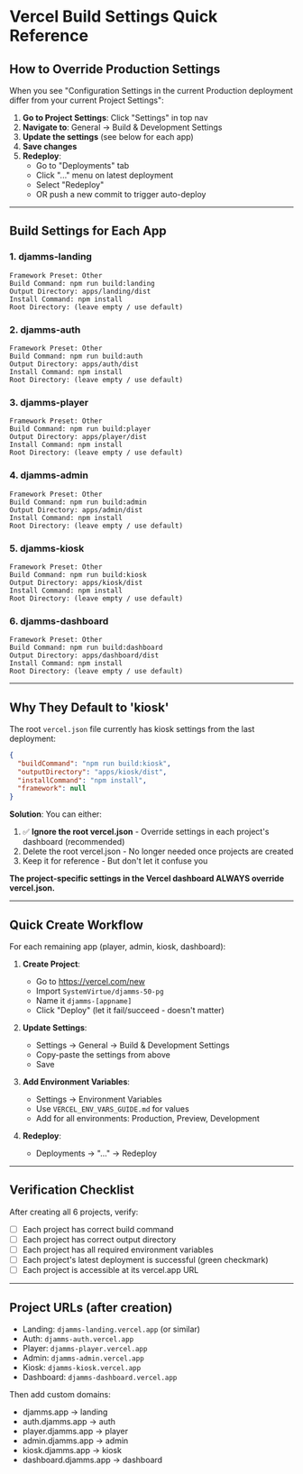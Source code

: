 # Vercel Build Settings Quick Reference

## How to Override Production Settings

When you see "Configuration Settings in the current Production deployment differ from your current Project Settings":

1. **Go to Project Settings**: Click "Settings" in top nav
2. **Navigate to**: General → Build & Development Settings
3. **Update the settings** (see below for each app)
4. **Save changes**
5. **Redeploy**:
   - Go to "Deployments" tab
   - Click "..." menu on latest deployment
   - Select "Redeploy"
   - OR push a new commit to trigger auto-deploy

---

## Build Settings for Each App

### 1. djamms-landing
```
Framework Preset: Other
Build Command: npm run build:landing
Output Directory: apps/landing/dist
Install Command: npm install
Root Directory: (leave empty / use default)
```

### 2. djamms-auth
```
Framework Preset: Other
Build Command: npm run build:auth
Output Directory: apps/auth/dist
Install Command: npm install
Root Directory: (leave empty / use default)
```

### 3. djamms-player
```
Framework Preset: Other
Build Command: npm run build:player
Output Directory: apps/player/dist
Install Command: npm install
Root Directory: (leave empty / use default)
```

### 4. djamms-admin
```
Framework Preset: Other
Build Command: npm run build:admin
Output Directory: apps/admin/dist
Install Command: npm install
Root Directory: (leave empty / use default)
```

### 5. djamms-kiosk
```
Framework Preset: Other
Build Command: npm run build:kiosk
Output Directory: apps/kiosk/dist
Install Command: npm install
Root Directory: (leave empty / use default)
```

### 6. djamms-dashboard
```
Framework Preset: Other
Build Command: npm run build:dashboard
Output Directory: apps/dashboard/dist
Install Command: npm install
Root Directory: (leave empty / use default)
```

---

## Why They Default to 'kiosk'

The root `vercel.json` file currently has kiosk settings from the last deployment:

```json
{
  "buildCommand": "npm run build:kiosk",
  "outputDirectory": "apps/kiosk/dist",
  "installCommand": "npm install",
  "framework": null
}
```

**Solution**: You can either:
1. ✅ **Ignore the root vercel.json** - Override settings in each project's dashboard (recommended)
2. Delete the root vercel.json - No longer needed once projects are created
3. Keep it for reference - But don't let it confuse you

**The project-specific settings in the Vercel dashboard ALWAYS override vercel.json.**

---

## Quick Create Workflow

For each remaining app (player, admin, kiosk, dashboard):

1. **Create Project**:
   - Go to https://vercel.com/new
   - Import `SystemVirtue/djamms-50-pg`
   - Name it `djamms-[appname]`
   - Click "Deploy" (let it fail/succeed - doesn't matter)

2. **Update Settings**:
   - Settings → General → Build & Development Settings
   - Copy-paste the settings from above
   - Save

3. **Add Environment Variables**:
   - Settings → Environment Variables
   - Use `VERCEL_ENV_VARS_GUIDE.md` for values
   - Add for all environments: Production, Preview, Development

4. **Redeploy**:
   - Deployments → "..." → Redeploy

---

## Verification Checklist

After creating all 6 projects, verify:

- [ ] Each project has correct build command
- [ ] Each project has correct output directory  
- [ ] Each project has all required environment variables
- [ ] Each project's latest deployment is successful (green checkmark)
- [ ] Each project is accessible at its vercel.app URL

---

## Project URLs (after creation)

- Landing: `djamms-landing.vercel.app` (or similar)
- Auth: `djamms-auth.vercel.app`
- Player: `djamms-player.vercel.app`
- Admin: `djamms-admin.vercel.app`
- Kiosk: `djamms-kiosk.vercel.app`
- Dashboard: `djamms-dashboard.vercel.app`

Then add custom domains:
- djamms.app → landing
- auth.djamms.app → auth
- player.djamms.app → player
- admin.djamms.app → admin
- kiosk.djamms.app → kiosk
- dashboard.djamms.app → dashboard
